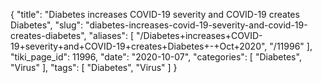 {
    "title": "Diabetes increases COVID-19 severity and COVID-19 creates Diabetes",
    "slug": "diabetes-increases-covid-19-severity-and-covid-19-creates-diabetes",
    "aliases": [
        "/Diabetes+increases+COVID-19+severity+and+COVID-19+creates+Diabetes+-+Oct+2020",
        "/11996"
    ],
    "tiki_page_id": 11996,
    "date": "2020-10-07",
    "categories": [
        "Diabetes",
        "Virus"
    ],
    "tags": [
        "Diabetes",
        "Virus"
    ]
}